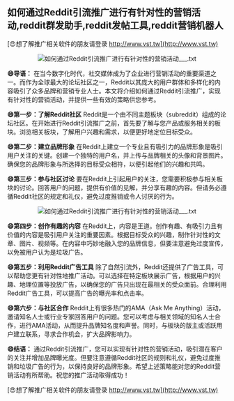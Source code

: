 ## **如何通过Reddit引流推广进行有针对性的营销活动,reddit群发助手,reddit发帖工具,reddit营销机器人**

[😍想了解推广相关软件的朋友请登录 http://www.vst.tw](http://www.vst.tw)

 <center><img src="https://vst.tw/MP4/tuiguang/png/8.png" alt="如何通过Reddit引流推广进行有针对性的营销活动___.txt"></center>

**😄导语：**
在当今数字化时代，社交媒体成为了企业进行营销活动的重要渠道之一。而作为全球最大的论坛社区之一，Reddit以其庞大的用户群体和多样化的内容吸引了众多品牌和营销专业人士。本文将介绍如何通过Reddit引流推广，实现有针对性的营销活动，并提供一些有效的策略供您参考。

**😄第一步：了解Reddit社区**
Reddit是一个由不同主题板块（subreddit）组成的论坛社区。在开始进行Reddit引流推广之前，首先要了解与您产品或服务相关的板块。浏览相关板块，了解用户兴趣和需求，以便更好地定位目标受众。

**😄第二步：建立品牌形象**
在Reddit上建立一个专业且有吸引力的品牌形象是吸引用户关注的关键。创建一个独特的用户名，并上传与品牌相关的头像和背景图片。确保您的品牌形象与所选择的目标受众相符，以便引起他们的兴趣和共鸣。

**😄第三步：参与社区讨论**
要在Reddit上引起用户的关注，您需要积极参与相关板块的讨论。回答用户的问题，提供有价值的见解，并分享有趣的内容。但请务必遵循Reddit社区的规定和礼仪，避免过度推销或令人讨厌的行为。

 <center><img src="https://vst.tw/MP4/tuiguang/png/4.png" alt="如何通过Reddit引流推广进行有针对性的营销活动___.txt"></center>

**😄第四步：创作有趣的内容**
在Reddit上，内容是王道。创作有趣、有吸引力且有价值的内容是吸引用户关注的重要因素。根据目标受众的兴趣，制作针对性的文章、图片、视频等。在内容中巧妙地融入您的品牌信息，但要注意避免过度宣传，以免被用户认为是垃圾广告。

**😄第五步：利用Reddit广告工具**
除了自然引流外，Reddit还提供了广告工具，可以帮助您更有针对性地推广活动。可以选择在特定板块展示广告，根据用户的兴趣、地理位置等投放广告，以确保您的广告只出现在最相关的受众面前。合理利用Reddit广告工具，可以提高广告的曝光率和点击率。

**😄第六步：与社区合作**
Reddit上有很多热门的AMA（Ask Me Anything）活动，邀请知名人士或行业专家回答用户的问题。您可以考虑与相关领域的知名人士合作，进行AMA活动，从而提升品牌知名度和声誉。同时，与板块的版主或活跃用户建立联系，寻求合作机会，扩大品牌影响力。

**😄结语：**
通过Reddit引流推广，您可以实现有针对性的营销活动，吸引潜在客户的关注并增加品牌曝光度。但要注意遵循Reddit社区的规则和礼仪，避免过度推销和垃圾广告的行为，以保持良好的品牌形象。希望上述策略能对您的Reddit营销活动有所帮助。祝您的推广活动取得成功！

[😍想了解推广相关软件的朋友请登录 http://www.vst.tw](http://www.vst.tw)



